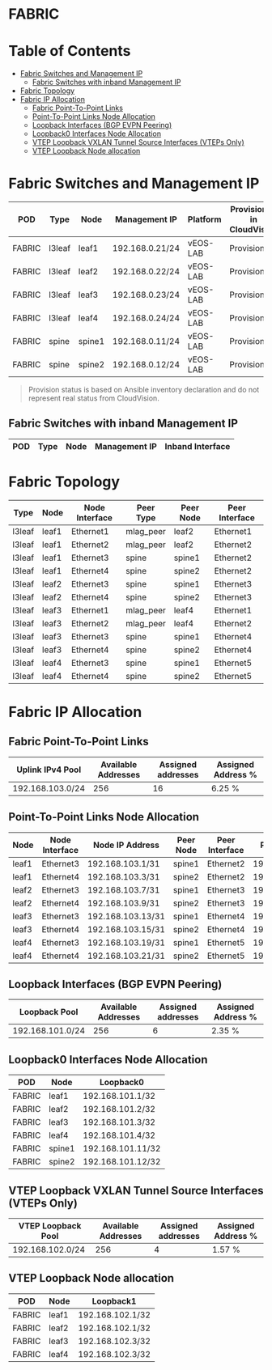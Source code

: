 # FABRIC

# Table of Contents

- [Fabric Switches and Management IP](#fabric-switches-and-management-ip)
  - [Fabric Switches with inband Management IP](#fabric-switches-with-inband-management-ip)
- [Fabric Topology](#fabric-topology)
- [Fabric IP Allocation](#fabric-ip-allocation)
  - [Fabric Point-To-Point Links](#fabric-point-to-point-links)
  - [Point-To-Point Links Node Allocation](#point-to-point-links-node-allocation)
  - [Loopback Interfaces (BGP EVPN Peering)](#loopback-interfaces-bgp-evpn-peering)
  - [Loopback0 Interfaces Node Allocation](#loopback0-interfaces-node-allocation)
  - [VTEP Loopback VXLAN Tunnel Source Interfaces (VTEPs Only)](#vtep-loopback-vxlan-tunnel-source-interfaces-vteps-only)
  - [VTEP Loopback Node allocation](#vtep-loopback-node-allocation)

# Fabric Switches and Management IP

| POD | Type | Node | Management IP | Platform | Provisioned in CloudVision |
| --- | ---- | ---- | ------------- | -------- | -------------------------- |
| FABRIC | l3leaf | leaf1 | 192.168.0.21/24 | vEOS-LAB | Provisioned |
| FABRIC | l3leaf | leaf2 | 192.168.0.22/24 | vEOS-LAB | Provisioned |
| FABRIC | l3leaf | leaf3 | 192.168.0.23/24 | vEOS-LAB | Provisioned |
| FABRIC | l3leaf | leaf4 | 192.168.0.24/24 | vEOS-LAB | Provisioned |
| FABRIC | spine | spine1 | 192.168.0.11/24 | vEOS-LAB | Provisioned |
| FABRIC | spine | spine2 | 192.168.0.12/24 | vEOS-LAB | Provisioned |

> Provision status is based on Ansible inventory declaration and do not represent real status from CloudVision.

## Fabric Switches with inband Management IP
| POD | Type | Node | Management IP | Inband Interface |
| --- | ---- | ---- | ------------- | ---------------- |

# Fabric Topology

| Type | Node | Node Interface | Peer Type | Peer Node | Peer Interface |
| ---- | ---- | -------------- | --------- | ----------| -------------- |
| l3leaf | leaf1 | Ethernet1 | mlag_peer | leaf2 | Ethernet1 |
| l3leaf | leaf1 | Ethernet2 | mlag_peer | leaf2 | Ethernet2 |
| l3leaf | leaf1 | Ethernet3 | spine | spine1 | Ethernet2 |
| l3leaf | leaf1 | Ethernet4 | spine | spine2 | Ethernet2 |
| l3leaf | leaf2 | Ethernet3 | spine | spine1 | Ethernet3 |
| l3leaf | leaf2 | Ethernet4 | spine | spine2 | Ethernet3 |
| l3leaf | leaf3 | Ethernet1 | mlag_peer | leaf4 | Ethernet1 |
| l3leaf | leaf3 | Ethernet2 | mlag_peer | leaf4 | Ethernet2 |
| l3leaf | leaf3 | Ethernet3 | spine | spine1 | Ethernet4 |
| l3leaf | leaf3 | Ethernet4 | spine | spine2 | Ethernet4 |
| l3leaf | leaf4 | Ethernet3 | spine | spine1 | Ethernet5 |
| l3leaf | leaf4 | Ethernet4 | spine | spine2 | Ethernet5 |

# Fabric IP Allocation

## Fabric Point-To-Point Links

| Uplink IPv4 Pool | Available Addresses | Assigned addresses | Assigned Address % |
| ---------------- | ------------------- | ------------------ | ------------------ |
| 192.168.103.0/24 | 256 | 16 | 6.25 % |

## Point-To-Point Links Node Allocation

| Node | Node Interface | Node IP Address | Peer Node | Peer Interface | Peer IP Address |
| ---- | -------------- | --------------- | --------- | -------------- | --------------- |
| leaf1 | Ethernet3 | 192.168.103.1/31 | spine1 | Ethernet2 | 192.168.103.0/31 |
| leaf1 | Ethernet4 | 192.168.103.3/31 | spine2 | Ethernet2 | 192.168.103.2/31 |
| leaf2 | Ethernet3 | 192.168.103.7/31 | spine1 | Ethernet3 | 192.168.103.6/31 |
| leaf2 | Ethernet4 | 192.168.103.9/31 | spine2 | Ethernet3 | 192.168.103.8/31 |
| leaf3 | Ethernet3 | 192.168.103.13/31 | spine1 | Ethernet4 | 192.168.103.12/31 |
| leaf3 | Ethernet4 | 192.168.103.15/31 | spine2 | Ethernet4 | 192.168.103.14/31 |
| leaf4 | Ethernet3 | 192.168.103.19/31 | spine1 | Ethernet5 | 192.168.103.18/31 |
| leaf4 | Ethernet4 | 192.168.103.21/31 | spine2 | Ethernet5 | 192.168.103.20/31 |

## Loopback Interfaces (BGP EVPN Peering)

| Loopback Pool | Available Addresses | Assigned addresses | Assigned Address % |
| ------------- | ------------------- | ------------------ | ------------------ |
| 192.168.101.0/24 | 256 | 6 | 2.35 % |

## Loopback0 Interfaces Node Allocation

| POD | Node | Loopback0 |
| --- | ---- | --------- |
| FABRIC | leaf1 | 192.168.101.1/32 |
| FABRIC | leaf2 | 192.168.101.2/32 |
| FABRIC | leaf3 | 192.168.101.3/32 |
| FABRIC | leaf4 | 192.168.101.4/32 |
| FABRIC | spine1 | 192.168.101.11/32 |
| FABRIC | spine2 | 192.168.101.12/32 |

## VTEP Loopback VXLAN Tunnel Source Interfaces (VTEPs Only)

| VTEP Loopback Pool | Available Addresses | Assigned addresses | Assigned Address % |
| --------------------- | ------------------- | ------------------ | ------------------ |
| 192.168.102.0/24 | 256 | 4 | 1.57 % |

## VTEP Loopback Node allocation

| POD | Node | Loopback1 |
| --- | ---- | --------- |
| FABRIC | leaf1 | 192.168.102.1/32 |
| FABRIC | leaf2 | 192.168.102.1/32 |
| FABRIC | leaf3 | 192.168.102.3/32 |
| FABRIC | leaf4 | 192.168.102.3/32 |
